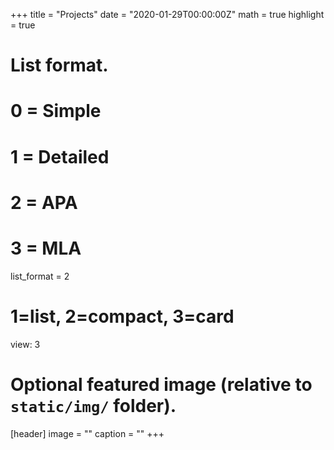+++
title = "Projects"
date = "2020-01-29T00:00:00Z"
math = true
highlight = true

# List format.
#   0 = Simple
#   1 = Detailed
#   2 = APA
#   3 = MLA
list_format = 2

# 1=list, 2=compact, 3=card
view: 3

# Optional featured image (relative to `static/img/` folder).
[header]
image = ""
caption = ""
+++
